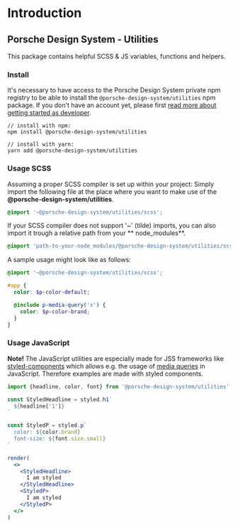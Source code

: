 # Introduction

<TableOfContents></TableOfContents>

## Porsche Design System - Utilities

This package contains helpful SCSS & JS variables, functions and helpers.

### Install

It's necessary to have access to the Porsche Design System private npm registry to be able to install
the `@porsche-design-system/utilities` npm package. If you don't have an account yet, please
first [read more about getting started as developer](start-coding/introduction).

```shell
// install with npm:
npm install @porsche-design-system/utilities

// install with yarn:
yarn add @porsche-design-system/utilities
```

### Usage SCSS

Assuming a proper SCSS compiler is set up within your project: Simply import the following file at the place where you
want to make use of the **@porsche-design-system/utilities**.

```scss
@import '~@porsche-design-system/utilities/scss';
```

If your SCSS compiler does not support '~' (tilde) imports, you can also import it trough a relative path from your **
node_modules**.

```scss
@import 'path-to-your-node_modules/@porsche-design-system/utilities/scss';
```

A sample usage might look like as follows:

```scss
@import '~@porsche-design-system/utilities/scss';

#app {
  color: $p-color-default;

  @include p-media-query('s') {
    color: $p-color-brand;
  }
}
```

### Usage JavaScript

**Note!** The JavaScript utilities are especially made for JSS frameworks
like [styled-components](https://styled-components.com) which allows e.g. the usage
of [media queries](https://developer.mozilla.org/en-US/docs/Web/CSS/Media_Queries/Using_media_queries) in JavaScript.
Therefore examples are made with styled components.

```jsx
import {headline, color, font} from '@porsche-design-system/utilities';

const StyledHeadline = styled.h1`
  ${headline['1']}
`

const StyledP = styled.p`
  color: ${color.brand}
  font-size: ${font.size.small} 
`

render(
  <>
    <StyledHeadline>
      I am styled
    </StyledHeadline>
    <StyledP>
      I am styled
    </StyledP>
  </>
)
```